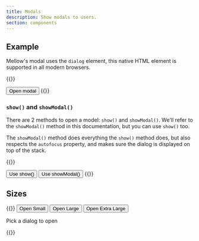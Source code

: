```yaml
---
title: Modals
description: Show modals to users.
section: components
---
```


## Example
Mellow's modal uses the `dialog` element, this native HTML element is supported in all modern browsers.

{{<example>}}
<dialog class="modal" id="exampleDialog">
  <form method="dialog" class="modal-header">
    <h3 class="h5">This is a modal</h3>
    <button value="cancel" class="btn-close"><i class="vi vi-xmark"></i></button>
  </form>
  <div class="modal-body">
    <p>Hello world!</p>
    <p>This modal can be closed with the <kb>esc</kb> button.</p>
  </div>
  <form method="dialog" class="modal-footer">
    <button value="cancel" class="btn btn-danger"><i class="vi vi-xmark"></i> Close</button>
  </form>
</dialog>
<button class="btn btn-default" onclick="window.exampleDialog.showModal();">Open modal</button>
{{</example>}}

### `show()` and `showModal()`
There are 2 methods to open a model: `show()` and `showModal()`. We'll refer to the `showModal()` method in this documentation, but you can use `show()` too.

The `showModal()` method does everything the `show()` method does, but also respects the `autofocus` property, and makes sure the dialog is displayed on top of the stack.

{{<example>}}
<dialog class="modal" id="showDialog">
  <form method="dialog" class="modal-header">
    <h3 class="h5">This is a modal</h3>
    <button value="cancel" class="btn-close"><i class="vi vi-xmark"></i></button>
  </form>
  <div class="modal-body">
    <p>Hello world!</p>
    <p>This modal can be closed with the <kb>esc</kb> button.</p>
  </div>
</dialog>
<button class="btn btn-default" onclick="window.showDialog.showModal();">Use show()</button>
<button class="btn btn-default" onclick="window.showDialog.showModal();">Use showModal()</button>
{{</example>}}

## Sizes
{{<example>}}
<button class="btn btn-default" onclick="window.smallDialog.showModal();">Open Small</button>
<button class="btn btn-default" onclick="window.largeDialog.showModal();">Open Large</button>
<button class="btn btn-default" onclick="window.extraLargeDialog.showModal();">Open Extra Large</button>

<dialog class="modal modal-sm" id="smallDialog">
  <form method="dialog" class="modal-header">
    <h3 class="h5">This is a modal</h3>
    <button value="cancel" class="btn-close"><i class="vi vi-xmark"></i></button>
  </form>
  <div class="modal-body">
    <p>Tiny modal says "hi".</p>
  </div>
</dialog>

<dialog class="modal modal-lg" id="largeDialog">
  <form method="dialog" class="modal-header">
    <h3 class="h5">This is a modal</h3>
    <button value="cancel" class="btn-close"><i class="vi vi-xmark"></i></button>
  </form>
  <div class="modal-body">
    <p>This is big.</p>
  </div>
</dialog>

<dialog class="modal modal-xl" id="extraLargeDialog">
  <form method="dialog" class="modal-header">
    <h3 class="h5">This is a modal</h3>
    <button value="cancel" class="btn-close"><i class="vi vi-xmark"></i></button>
  </form>
  <div class="modal-body">
    <p>There is so much space in here! (echo)</p>
  </div>
</dialog>

<p class="mt-3">Pick a dialog to open</p>
{{</example>}}
